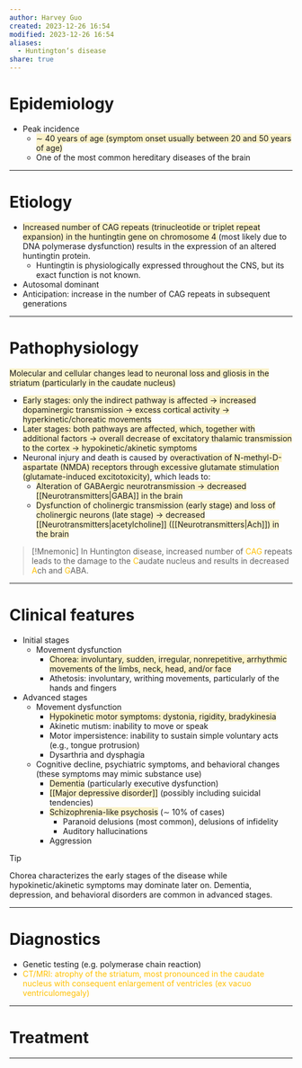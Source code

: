 ```yaml
---
author: Harvey Guo
created: 2023-12-26 16:54
modified: 2023-12-26 16:54
aliases:
  - Huntington‘s disease
share: true
---
```

# Epidemiology
- Peak incidence
	- <span style="background:rgba(240, 200, 0, 0.2)">∼ 40 years of age (symptom onset usually between 20 and 50 years of age)</span>
	- One of the most common hereditary diseases of the brain

---
# Etiology
- <span style="background:rgba(240, 200, 0, 0.2)">Increased number of CAG repeats (trinucleotide or triplet repeat expansion) in the huntingtin gene on chromosome 4 </span>(most likely due to DNA polymerase dysfunction) results in the expression of an altered huntingtin protein.
	- Huntingtin is physiologically expressed throughout the CNS, but its exact function is not known.
- Autosomal dominant
- Anticipation: increase in the number of CAG repeats in subsequent generations

---
# Pathophysiology
<span style="background:rgba(240, 200, 0, 0.2)">Molecular and cellular changes lead to neuronal loss and gliosis in the striatum (particularly in the caudate nucleus)</span>
- <span style="background:rgba(240, 200, 0, 0.2)">Early stages: only the indirect pathway is affected → increased dopaminergic transmission → excess cortical activity → hyperkinetic/choreatic movements</span>
- <span style="background:rgba(240, 200, 0, 0.2)">Later stages: both pathways are affected, which, together with additional factors → overall decrease of excitatory thalamic transmission to the cortex → hypokinetic/akinetic symptoms</span>
- Neuronal injury and death is caused by <span style="background:rgba(240, 200, 0, 0.2)">overactivation of N-methyl-D-aspartate (NMDA) receptors through excessive glutamate stimulation (glutamate-induced excitotoxicity)</span>, which leads to:
	- <span style="background:rgba(240, 200, 0, 0.2)">Alteration of GABAergic neurotransmission → decreased [[Neurotransmitters|GABA]] in the brain</span>
	- <span style="background:rgba(240, 200, 0, 0.2)">Dysfunction of cholinergic transmission (early stage) and loss of cholinergic neurons (late stage) → decreased [[Neurotransmitters|acetylcholine]] ([[Neurotransmitters|Ach]]) in the brain</span>

>[!Mnemonic] 
>In Huntington disease, increased number of <font color="#ffc000">CAG</font> repeats leads to the damage to the <font color="#ffc000">C</font>audate nucleus and results in decreased <font color="#ffc000">A</font>ch and <font color="#ffc000">G</font>ABA.

---
# Clinical features
- Initial stages
	- Movement dysfunction
		- <span style="background:rgba(240, 200, 0, 0.2)">Chorea: involuntary, sudden, irregular, nonrepetitive, arrhythmic movements of the limbs, neck, head, and/or face</span>
		- Athetosis: involuntary, writhing movements, particularly of the hands and fingers
- Advanced stages
	- Movement dysfunction
		- <span style="background:rgba(240, 200, 0, 0.2)">Hypokinetic motor symptoms: dystonia, rigidity, bradykinesia </span>
		- Akinetic mutism: inability to move or speak
		- Motor impersistence: inability to sustain simple voluntary acts (e.g., tongue protrusion)
		- Dysarthria and dysphagia
	- Cognitive decline, psychiatric symptoms, and behavioral changes (these symptoms may mimic substance use)
		- <span style="background:rgba(240, 200, 0, 0.2)">Dementia</span> (particularly executive dysfunction)
		- <span style="background:rgba(240, 200, 0, 0.2)">[[Major depressive disorder]]</span> (possibly including suicidal tendencies)
		- <span style="background:rgba(240, 200, 0, 0.2)">Schizophrenia-like psychosis</span> (∼ 10% of cases)
			- Paranoid delusions (most common), delusions of infidelity
			- Auditory hallucinations
		- Aggression

>[!tip] 
>Chorea characterizes the early stages of the disease while hypokinetic/akinetic symptoms may dominate later on. Dementia, depression, and behavioral disorders are common in advanced stages.

---
# Diagnostics
- Genetic testing (e.g. polymerase chain reaction)
- <font color="#ffc000">CT/MRI: atrophy of the striatum, most pronounced in the caudate nucleus with consequent enlargement of ventricles (ex vacuo ventriculomegaly)</font>

---
# Treatment


---
